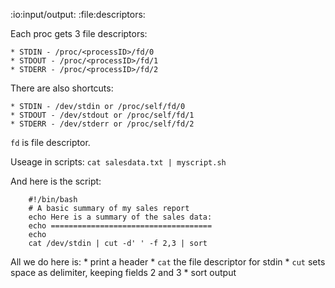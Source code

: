 :io:input/output:
:file:descriptors:

Each proc gets 3 file descriptors:

    * STDIN - /proc/<processID>/fd/0
    * STDOUT - /proc/<processID>/fd/1
    * STDERR - /proc/<processID>/fd/2

There are also shortcuts:

    * STDIN - /dev/stdin or /proc/self/fd/0
    * STDOUT - /dev/stdout or /proc/self/fd/1
    * STDERR - /dev/stderr or /proc/self/fd/2

`fd` is file descriptor.

Useage in scripts: `cat salesdata.txt | myscript.sh`

And here is the script:

```
    #!/bin/bash
    # A basic summary of my sales report
    echo Here is a summary of the sales data:
    echo ====================================
    echo
    cat /dev/stdin | cut -d' ' -f 2,3 | sort
```
All we do here is:
    * print a header
    * `cat` the file descriptor for stdin
    * `cut` sets space as delimiter, keeping fields 2 and 3
    * sort output
